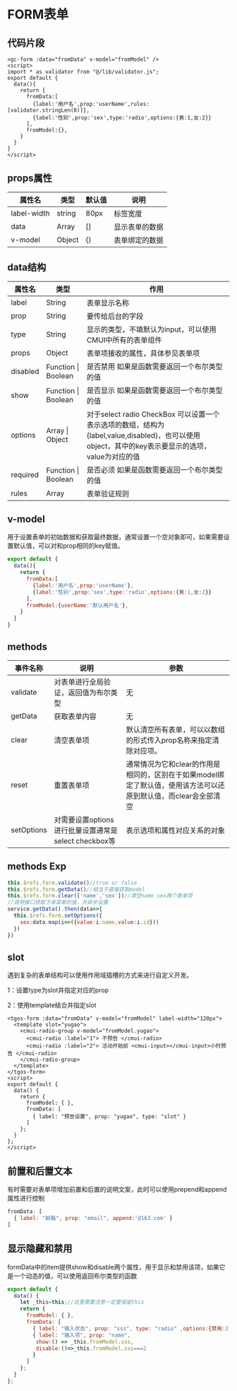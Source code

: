 # FORM表单

## 代码片段

```vue
<gc-form :data="fromData" v-model="fromModel" />
<script>
import * as validator from "@/lib/validator.js";
export default {
  data(){
    return {
      fromData:[
        {label:'用户名',prop:'userName',rules:[validator.stringLen(8)]},
        {label:'性别',prop:'sex',type:'radio',options:{男:1,女:2}}
      ],
      fromModel:{},
    }
  }
}
</script>
```

## props属性

| 属性名      | 类型   | 默认值 | 说明           |
| ----------- | ------ | ------ | -------------- |
| label-width | string | 80px   | 标签宽度       |
| data        | Array  | []     | 显示表单的数据 |
| v-model     | Object | {}     | 表单绑定的数据 |

## data结构

| 属性名   | 类型                | 作用                                                         |
| -------- | ------------------- | ------------------------------------------------------------ |
| label    | String              | 表单显示名称                                                 |
| prop     | String              | 要传给后台的字段                                             |
| type     | String              | 显示的类型，不填默认为input，可以使用CMUI中所有的表单组件    |
| props    | Object              | 表单项接收的属性，具体参见表单项                             |
| disabled | Function \| Boolean | 是否禁用 如果是函数需要返回一个布尔类型的值                  |
| show     | Function \| Boolean | 是否显示 如果是函数需要返回一个布尔类型的值                  |
| options  | Array \| Object     | 对于select radio CheckBox 可以设置一个表示选项的数组，结构为{label,value,disabled}，也可以使用object，其中的key表示要显示的选项，value为对应的值 |
| required | Function \| Boolean | 是否必须 如果是函数需要返回一个布尔类型的值                  |
| rules    | Array               | 表单验证规则                                                 |
## v-model

用于设置表单的初始数据和获取最终数据，通常设置一个空对象即可，如果需要设置默认值，可以对和prop相同的key赋值。

```javascript
export default {
  data(){
    return {
      fromData:[
        {label:'用户名',prop:'userName'},
        {label:'性别',prop:'sex',type:'radio',options:{男:1,女:2}}
      ],
      fromModel:{userName:'默认用户名'},
    }
  }
}
```

## methods

| 事件名称   | 说明                                                 | 参数                                                         |
| ---------- | ---------------------------------------------------- | ------------------------------------------------------------ |
| validate   | 对表单进行全局验证，返回值为布尔类型                 | 无                                                           |
| getData    | 获取表单内容                                         | 无                                                           |
| clear      | 清空表单项                                           | 默认清空所有表单，可以以数组的形式传入prop名称来指定清除对应项。 |
| reset      | 重置表单项                                           | 通常情况为它和clear的作用是相同的，区别在于如果model绑定了默认值，使用该方法可以还原到默认值，而clear会全部清空 |
| setOptions | 对需要设置options进行批量设置通常是select checkbox等 | 表示选项和属性对应关系的对象                                 |

## methods Exp

```javascript
this.$refs.form.validate()//true or false
this.$refs.form.getData()//相当于直接获取model
this.$refs.form.clear(['name','sex'])//清空name sex两个表单项
//调用接口获取下来菜单的值，并异步设置
service.getData().then(data=>{
  this.$refs.form.setOptions({
    sex:data.map(i=>({value:i.name,value:i.id}))
  }) 
})
```

## slot

遇到复杂的表单结构可以使用作用域插槽的方式来进行自定义开发。

1：设置type为slot并指定对应的prop

2：使用template结合并指定slot

```vue
<tgos-form :data="fromData" v-model="fromModel" label-width="120px">
  <template slot="yugao">
    <cmui-radio-group v-model="fromModel.yugao">
      <cmui-radio :label="1"> 不预告 </cmui-radio>
      <cmui-radio :label="2"> 活动开始前 <cmui-input></cmui-input>小时预告 </cmui-radio>
    </cmui-radio-group>
  </template>
</tgos-form>
<script>
export default {
  data() {
    return {
      fromModel: { },
      fromData: [
        { label: "预告设置", prop: "yugao", type: "slot" }
      ]
    };
  }
};
</script>
```

## 前置和后置文本

有时需要对表单项增加前置和后置的说明文案，此时可以使用prepend和append属性进行控制

```javascript
fromData: [
  { label: "邮箱", prop: "email", append:'@163.com' }
]
```

## 显示隐藏和禁用

formData中的item提供show和disable两个属性，用于显示和禁用该项，如果它是一个动态的值，可以使用返回布尔类型的函数

```javascript
export default {
  data() {
    let _this=this;//这里需要注意一定要保留this
    return {
      fromModel: { },
      fromData: [
        { label: "输入状态", prop: "sss", type: "radio" ,options:{禁用:2,显示:1,隐藏:0} },
        { label: "输入项", prop: "name", 
         show:() => _this.fromModel.sss,
         disable:()=>_this.fromModel.sss===2
        }
      ]
    };
  }
};
```




